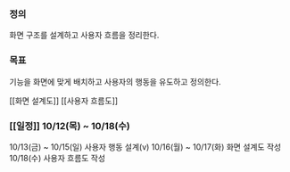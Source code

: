 ### 정의
화면 구조를 설계하고 사용자 흐름을 정리한다.

### 목표
기능을 화면에 맞게 배치하고 사용자의 행동을 유도하고 정의한다.

[[화면 설계도]]
[[사용자 흐름도]]
### [[일정]] 10/12(목) ~ 10/18(수)
10/13(금) ~ 10/15(일) 사용자 행동 설계(v)
10/16(월) ~ 10/17(화) 화면 설계도 작성
10/18(수) 사용자 흐름도 작성